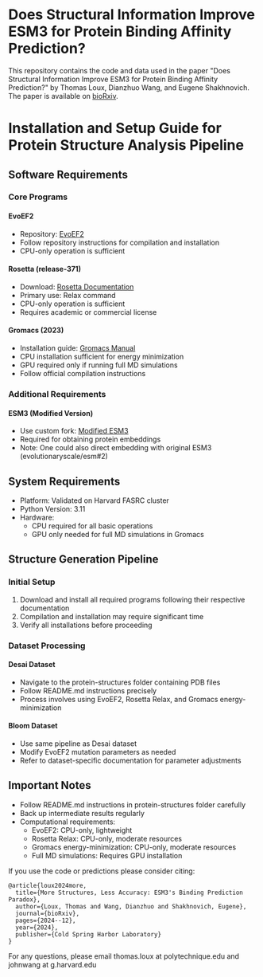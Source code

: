 # Does Structural Information Improve ESM3 for Protein Binding Affinity Prediction?

This repository contains the code and data used in the paper "Does Structural Information Improve ESM3 for Protein Binding Affinity Prediction?" by Thomas Loux, Dianzhuo Wang, and Eugene Shakhnovich. The paper is available on [bioRxiv](https://www.biorxiv.org/content/10.1101/2024.12.09.627585v1).

# Installation and Setup Guide for Protein Structure Analysis Pipeline

## Software Requirements

### Core Programs

#### EvoEF2
* Repository: [EvoEF2](https://github.com/tommyhuangthu/EvoEF2)
* Follow repository instructions for compilation and installation
* CPU-only operation is sufficient

#### Rosetta (release-371)
* Download: [Rosetta Documentation](https://docs.rosettacommons.org/docs/latest/getting_started/Getting-Started)
* Primary use: Relax command 
* CPU-only operation is sufficient
* Requires academic or commercial license

#### Gromacs (2023)
* Installation guide: [Gromacs Manual](https://manual.gromacs.org/documentation/current/install-guide/index.html)
* CPU installation sufficient for energy minimization
* GPU required only if running full MD simulations
* Follow official compilation instructions

### Additional Requirements

#### ESM3 (Modified Version)
* Use custom fork: [Modified ESM3](https://github.com/thomasloux/esm3)
* Required for obtaining protein embeddings
* Note: One could also direct embedding with original ESM3 (evolutionaryscale/esm#2)

## System Requirements

* Platform: Validated on Harvard FASRC cluster
* Python Version: 3.11
* Hardware:
  * CPU required for all basic operations
  * GPU only needed for full MD simulations in Gromacs

## Structure Generation Pipeline

### Initial Setup
1. Download and install all required programs following their respective documentation
2. Compilation and installation may require significant time
3. Verify all installations before proceeding

### Dataset Processing

#### Desai Dataset
* Navigate to the protein-structures folder containing PDB files
* Follow README.md instructions precisely
* Process involves using EvoEF2, Rosetta Relax, and Gromacs energy-minimization

#### Bloom Dataset
* Use same pipeline as Desai dataset
* Modify EvoEF2 mutation parameters as needed
* Refer to dataset-specific documentation for parameter adjustments

## Important Notes

* Follow README.md instructions in protein-structures folder carefully
* Back up intermediate results regularly
* Computational requirements:
  * EvoEF2: CPU-only, lightweight
  * Rosetta Relax: CPU-only, moderate resources
  * Gromacs energy-minimization: CPU-only, moderate resources
  * Full MD simulations: Requires GPU installation





If you use the code or predictions please consider citing:

```
@article{loux2024more,
  title={More Structures, Less Accuracy: ESM3's Binding Prediction Paradox},
  author={Loux, Thomas and Wang, Dianzhuo and Shakhnovich, Eugene},
  journal={bioRxiv},
  pages={2024--12},
  year={2024},
  publisher={Cold Spring Harbor Laboratory}
}
```
For any questions, please email thomas.loux at polytechnique.edu and johnwang at g.harvard.edu